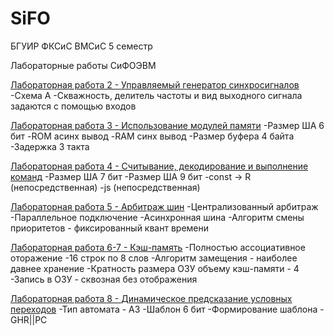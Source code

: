 ﻿# SiFO
БГУИР ФКСиС ВМСиС 5 семестр

Лабораторные работы СиФОЭВМ

[Лабораторная работа 2 - Управляемый генератор синхросигналов](../tree/master/№2)
	-Схема А
	-Скважность, делитель частоты и вид выходного сигнала задаются с помощью входов

[Лабораторная работа 3 - Использование модулей памяти](../tree/master/№3)
	-Размер ША 6 бит
	-ROM асинх вывод 
	-RAM синх вывод
	-Размер буфера 4 байта
	-Задержка 3 такта
	
[Лабораторная работа 4 - Считывание, декодирование и выполнение команд](../tree/master/№4)
	-Размер ША 7 бит
	-Размер ША 9 бит
	-const -> R (непосредственная)
	-js (непосредственная)

[Лабораторная работа 5 - Арбитраж шин](../tree/master/№5)
	-Централизованный арбитраж
	-Параллельное подключение
	-Асинхронная шина
	-Алгоритм смены приоритетов - фиксированный квант времени

[Лабораторная работа 6-7 - Кэш-память](../tree/master/№6-7)
	-Полностью ассоциативное оторажение
	-16 строк по 8 слов
	-Алгоритм замещения - наиболее давнее хранение
	-Кратность размера ОЗУ объему кэш-памяти - 4
	-Запись в ОЗУ - сквозная без отображения

[Лабораторная работа 8 - Динамическое предсказание условных переходов](../tree/master/№8)
	-Тип автомата - А3
	-Шаблон 6 бит
	-Формирование шаблона - GHR||PC
